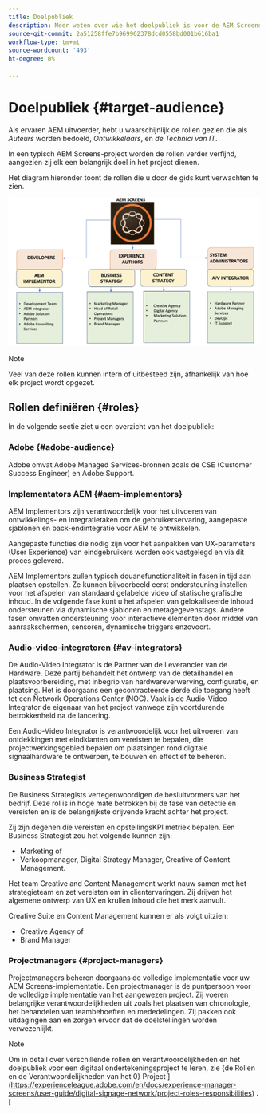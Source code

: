 ```yaml
---
title: Doelpubliek
description: Meer weten over wie het doelpubliek is voor de AEM Screens Best Practices Guide?
source-git-commit: 2a51258ffe7b969962378dcd0558bd001b616ba1
workflow-type: tm+mt
source-wordcount: '493'
ht-degree: 0%

---
```



# Doelpubliek {#target-audience}

Als ervaren AEM uitvoerder, hebt u waarschijnlijk de rollen gezien die als *Auteurs* worden bedoeld, *Ontwikkelaars*, en *de Technici van IT*.

In een typisch AEM Screens-project worden de rollen verder verfijnd, aangezien zij elk een belangrijk doel in het project dienen.

Het diagram hieronder toont de rollen die u door de gids kunt verwachten te zien.

![](/help/assets/roles-used.png)

>[!NOTE]
>Veel van deze rollen kunnen intern of uitbesteed zijn, afhankelijk van hoe elk project wordt opgezet.

## Rollen definiëren {#roles}

In de volgende sectie ziet u een overzicht van het doelpubliek:

### Adobe {#adobe-audience}

Adobe omvat Adobe Managed Services-bronnen zoals de CSE (Customer Success Engineer) en Adobe Support.

### Implementators AEM {#aem-implementors}

AEM Implementors zijn verantwoordelijk voor het uitvoeren van ontwikkelings- en integratietaken om de gebruikerservaring, aangepaste sjablonen en back-endintegratie voor AEM te ontwikkelen.

Aangepaste functies die nodig zijn voor het aanpakken van UX-parameters (User Experience) van eindgebruikers worden ook vastgelegd en via dit proces geleverd.

AEM Implementors zullen typisch douanefunctionaliteit in fasen in tijd aan plaatsen opstellen. Ze kunnen bijvoorbeeld eerst ondersteuning instellen voor het afspelen van standaard gelabelde video of statische grafische inhoud. In de volgende fase kunt u het afspelen van gelokaliseerde inhoud ondersteunen via dynamische sjablonen en metagegevenstags. Andere fasen omvatten ondersteuning voor interactieve elementen door middel van aanraakschermen, sensoren, dynamische triggers enzovoort.

### Audio-video-integratoren {#av-integrators}

De Audio-Video Integrator is de Partner van de Leverancier van de Hardware. Deze partij behandelt het ontwerp van de detailhandel en plaatsvoorbereiding, met inbegrip van hardwareverwerving, configuratie, en plaatsing. Het is doorgaans een gecontracteerde derde die toegang heeft tot een Network Operations Center (NOC). Vaak is de Audio-Video Integrator de eigenaar van het project vanwege zijn voortdurende betrokkenheid na de lancering.

Een Audio-Video Integrator is verantwoordelijk voor het uitvoeren van ontdekkingen met eindklanten om vereisten te bepalen, die projectwerkingsgebied bepalen om plaatsingen rond digitale signaalhardware te ontwerpen, te bouwen en effectief te beheren.

### Business Strategist

De Business Strategists vertegenwoordigen de besluitvormers van het bedrijf. Deze rol is in hoge mate betrokken bij de fase van detectie en vereisten en is de belangrijkste drijvende kracht achter het project.

Zij zijn degenen die vereisten en opstellingsKPI metriek bepalen. Een Business Strategist zou het volgende kunnen zijn:

* Marketing of
* Verkoopmanager, Digital Strategy Manager, Creative of Content Management.

Het team Creative and Content Management werkt nauw samen met het strategieteam en zet vereisten om in clientervaringen. Zij drijven het algemene ontwerp van UX en krullen inhoud die het merk aanvult.

Creative Suite en Content Management kunnen er als volgt uitzien:

* Creative Agency of
* Brand Manager

### Projectmanagers {#project-managers}

Projectmanagers beheren doorgaans de volledige implementatie voor uw AEM Screens-implementatie. Een projectmanager is de puntpersoon voor de volledige implementatie van het aangewezen project. Zij voeren belangrijke verantwoordelijkheden uit zoals het plaatsen van chronologie, het behandelen van teambehoeften en mededelingen. Zij pakken ook uitdagingen aan en zorgen ervoor dat de doelstellingen worden verwezenlijkt.

>[!NOTE]
>Om in detail over verschillende rollen en verantwoordelijkheden en het doelpubliek voor een digitaal ondertekeningsproject te leren, zie {de Rollen en de Verantwoordelijkheden van het 0} Project ](https://experienceleague.adobe.com/en/docs/experience-manager-screens/user-guide/digital-signage-network/project-roles-responsibilities) **.**[
